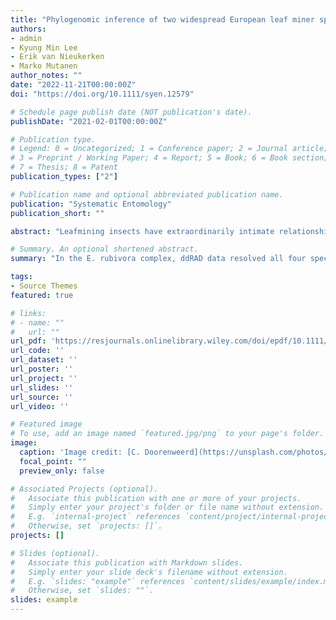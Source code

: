 ```yaml
---
title: "Phylogenomic inference of two widespread European leaf miner species complexes suggests mechanisms for sympatric speciation (Lepidoptera: Nepticulidae: Ectoedemia)"
authors:
- admin
- Kyung Min Lee
- Erik van Nieukerken
- Marko Mutanen
author_notes: ""
date: "2022-11-21T00:00:00Z"
doi: "https://doi.org/10.1111/syen.12579"

# Schedule page publish date (NOT publication's date).
publishDate: "2021-02-01T00:00:00Z"

# Publication type.
# Legend: 0 = Uncategorized; 1 = Conference paper; 2 = Journal article;
# 3 = Preprint / Working Paper; 4 = Report; 5 = Book; 6 = Book section;
# 7 = Thesis; 8 = Patent
publication_types: ["2"]

# Publication name and optional abbreviated publication name.
publication: "Systematic Entomology"
publication_short: ""

abstract: "Leafmining insects have extraordinarily intimate relationships with their host plants and are therefore prime candidates for potential ecological speciation in sympatry, but how commonly this mode of speciation occurs in any group of life remains debated. Prior research on the pygmy moth (Nepticulidae) genus Ectoedemia using morphology, DNA barcoding, and multi-marker phylogenetic approaches left two unresolved species complexes, each with each four described species. In this study, we thoroughly sampled each complex across a range of host plants and localities across Europe. We used a double digest restriction-site associated DNA (ddRAD) sequencing approach to clarify species boundaries. In the E. rubivora complex, ddRAD data resolved all four species, contrary to morphological and COI data, which supports a potential scenario of host plant-driven speciation where the host plant specialization provides an ecological barrier to hybridization. However, we found no indication of host race formation within the oligophagous E. atricollis (Stainton). In the E. subbimaculella complex, SNP data only partly distinguishes between the parapatric E. subbimaculella (Haworth) and E. heringi (Toll), but with some statistical overlap, suggesting incomplete lineage sorting which may represent early phases of host-based ecological speciation, or admixture following a period of isolation."

# Summary. An optional shortened abstract.
summary: "In the E. rubivora complex, ddRAD data resolved all four species, contrary to morphological and COI data, which supports a potential scenario of host plant-driven speciation where the host plant specialization provides an ecological barrier to hybridization."

tags:
- Source Themes
featured: true

# links:
# - name: ""
#   url: ""
url_pdf: 'https://resjournals.onlinelibrary.wiley.com/doi/epdf/10.1111/syen.12579'
url_code: ''
url_dataset: ''
url_poster: ''
url_project: ''
url_slides: ''
url_source: ''
url_video: ''

# Featured image
# To use, add an image named `featured.jpg/png` to your page's folder. 
image:
  caption: 'Image credit: [C. Doorenweerd](https://unsplash.com/photos/jdD8gXaTZsc)'
  focal_point: ""
  preview_only: false

# Associated Projects (optional).
#   Associate this publication with one or more of your projects.
#   Simply enter your project's folder or file name without extension.
#   E.g. `internal-project` references `content/project/internal-project/index.md`.
#   Otherwise, set `projects: []`.
projects: []

# Slides (optional).
#   Associate this publication with Markdown slides.
#   Simply enter your slide deck's filename without extension.
#   E.g. `slides: "example"` references `content/slides/example/index.md`.
#   Otherwise, set `slides: ""`.
slides: example
---
```

